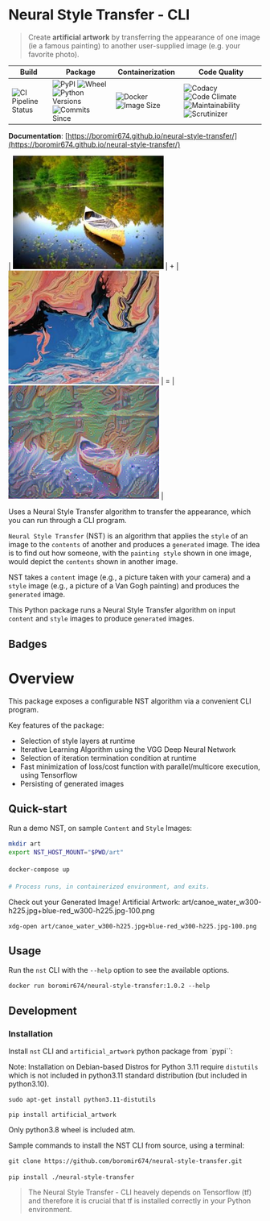 # Neural Style Transfer - CLI

> Create **artificial artwork** by transferring the appearance of one image (ie a famous painting) to another user-supplied image (e.g. your favorite photo).

| Build | Package | Containerization | Code Quality |
|-------|---------|------------------|--------------|
| ![CI Pipeline Status][ci-pipeline-status] | ![PyPI][pypi] ![Wheel][wheel] ![Python Versions][python-versions] ![Commits Since][commits-since] | ![Docker][docker] ![Image Size][image-size] | ![Codacy][codacy] ![Code Climate][code-climate] ![Maintainability][maintainability] ![Scrutinizer][scrutinizer] |


**Documentation**: [https://boromir674.github.io/neural-style-transfer/](https://boromir674.github.io/neural-style-transfer/)

| ![Demo Content Image](./tests/data/canoe_water_w300-h225.jpg) | + | ![Demo Style Image](./tests/data/blue-red_w300-h225.jpg) | = | ![Demo Gen Image](./tests/data/canoe_water_w300-h225.jpg+blue-red_w300-h225.jpg-100-demo-gui-run-1.png) |

Uses a Neural Style Transfer algorithm to transfer the appearance, which you can run through a CLI program.

`Neural Style Transfer` (NST) is an algorithm that applies the `style` of an image to the `contents` of another and produces a `generated` image. The idea is to find out how someone, with the `painting style` shown in one image, would depict the `contents` shown in another image.

NST takes a `content` image (e.g., a picture taken with your camera) and a `style` image (e.g., a picture of a Van Gogh painting) and produces the `generated` image.

This Python package runs a Neural Style Transfer algorithm on input `content` and `style` images to produce `generated` images.

## Badges



# Overview

This package exposes a configurable NST algorithm via a convenient CLI program.

Key features of the package:

* Selection of style layers at runtime
* Iterative Learning Algorithm using the VGG Deep Neural Network
* Selection of iteration termination condition at runtime
* Fast minimization of loss/cost function with parallel/multicore execution, using Tensorflow
* Persisting of generated images

## Quick-start

Run a demo NST, on sample `Content` and `Style` Images:

```sh
mkdir art
export NST_HOST_MOUNT="$PWD/art"

docker-compose up

# Process runs, in containerized environment, and exits.
```

Check out your Generated Image! Artificial Artwork: art/canoe_water_w300-h225.jpg+blue-red_w300-h225.jpg-100.png

```shell
xdg-open art/canoe_water_w300-h225.jpg+blue-red_w300-h225.jpg-100.png
```

## Usage

Run the `nst` CLI with the `--help` option to see the available options.

```shell
docker run boromir674/neural-style-transfer:1.0.2 --help
```

## Development

### Installation

Install `nst` CLI and `artificial_artwork` python package from `pypi``:

Note: Installation on Debian-based Distros for Python 3.11 require `distutils` which is
not included in python3.11 standard distribution (but included in python3.10).

```shell
sudo apt-get install python3.11-distutils
```

```shell
pip install artificial_artwork
```

Only python3.8 wheel is included atm.


Sample commands to install the NST CLI from source, using a terminal:

```shell
git clone https://github.com/boromir674/neural-style-transfer.git
    
pip install ./neural-style-transfer
```

> The Neural Style Transfer - CLI heavely depends on Tensorflow (tf) and therefore it is crucial that tf is installed correctly in your Python environment.


[ci-pipeline-status]: https://img.shields.io/github/actions/workflow/status/boromir674/neural-style-transfer/test.yaml?branch=master&label=build&logo=github-actions&logoColor=233392FF
[pypi]: https://img.shields.io/pypi/v/artificial-artwork?color=blue&label=pypi&logo=pypi&logoColor=%23849ed9
[wheel]: https://img.shields.io/pypi/wheel/artificial-artwork?logo=python&logoColor=%23849ed9
[python-versions]: https://img.shields.io/pypi/pyversions/artificial-artwork?color=blue&logo=python&logoColor=%23849ed9
[commits-since]: https://img.shields.io/github/commits-since/boromir674/neural-style-transfer/v1.0.1/master?color=blue&logo=Github
[docker]: https://img.shields.io/docker/v/boromir674/neural-style-transfer/latest?logo=docker&logoColor=%23849ED9
[image-size]: https://img.shields.io/docker/image-size/boromir674/neural-style-transfer/latest?logo=docker&logoColor=%23849ED9
[codacy]: https://app.codacy.com/project/badge/Grade/07b27ac547a94708aefc5e845d2b6d01
[code-climate]: https://api.codeclimate.com/v1/badges/2ea98633f88b75e87d1a/maintainability
[maintainability]: https://img.shields.io/codeclimate/tech-debt/boromir674/neural-style-transfer?logo=CodeClimate
[scrutinizer]: https://img.shields.io/scrutinizer/quality/g/boromir674/neural-style-transfer/master?logo=scrutinizer-ci


